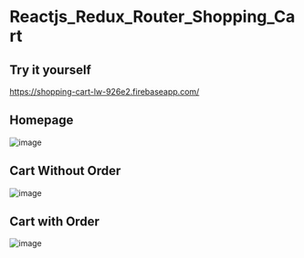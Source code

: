# Reactjs_Redux_Router_Shopping_Cart

## Try it yourself
https://shopping-cart-lw-926e2.firebaseapp.com/

## Homepage
![image](https://github.com/6vvvvvv/Reactjs_Redux_Router_Shopping_Cart/blob/master/imgs/overall.jpg)

## Cart Without Order
![image](https://github.com/6vvvvvv/Reactjs_Redux_Router_Shopping_Cart/blob/master/imgs/shopping%20cart%20initial%20status.jpg)

## Cart with Order
![image](https://github.com/6vvvvvv/Reactjs_Redux_Router_Shopping_Cart/blob/master/imgs/order%20view.jpg)